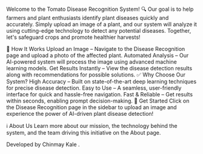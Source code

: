 Welcome to the Tomato Disease Recognition System! 🔍
Our goal is to help farmers and plant enthusiasts identify plant diseases quickly and accurately. Simply upload an image of a plant, and our system will analyze it using cutting-edge technology to detect any potential diseases. Together, let's safeguard crops and promote healthier harvests!

🌱 How It Works
Upload an Image – Navigate to the Disease Recognition page and upload a photo of the affected plant.
Automated Analysis – Our AI-powered system will process the image using advanced machine learning models.
Get Results Instantly – View the disease detection results along with recommendations for possible solutions.
✅ Why Choose Our System?
High Accuracy – Built on state-of-the-art deep learning techniques for precise disease detection.
Easy to Use – A seamless, user-friendly interface for quick and hassle-free navigation.
Fast & Reliable – Get results within seconds, enabling prompt decision-making.
🚀 Get Started
Click on the Disease Recognition page in the sidebar to upload an image and experience the power of AI-driven plant disease detection!

ℹ️ About Us
Learn more about our mission, the technology behind the system, and the team driving this initiative on the About page.

Developed by Chinmay Kale .
